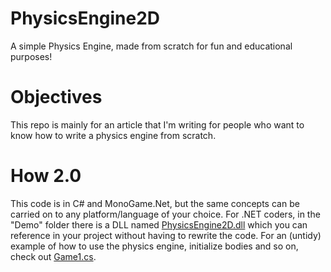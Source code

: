 # PhysicsEngine2D
A simple Physics Engine, made from scratch for fun and educational purposes!

# Objectives
This repo is mainly for an article that I'm writing for people who want to know how to write a physics engine from scratch.

# How 2.0
This code is in C# and MonoGame.Net, but the same concepts can be carried on to any platform/language of your choice. For .NET coders, in the "Demo" folder there is a DLL named [PhysicsEngine2D.dll](https://github.com/AravSinghal/PhysicsEngine2D/blob/master/PhysicsEngine2D/Demo/PhysicsEngine2D.dll) which you can reference in your project without having to rewrite the code. For an (untidy) example of how to use the physics engine, initialize bodies and so on, check out [Game1.cs](https://github.com/AravSinghal/PhysicsEngine2D/blob/master/PhysicsEngine2D/PhysicsEngine2DDemo/Game1.cs).
